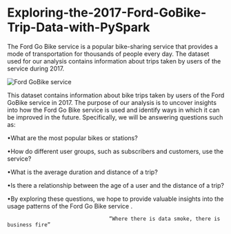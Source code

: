 # Exploring-the-2017-Ford-GoBike-Trip-Data-with-PySpark
The Ford Go Bike service is a popular bike-sharing service that provides a mode of transportation for thousands of people every day. The dataset used for our analysis contains information about trips taken by users of the service during 2017.

![Ford GoBike service](https://user-images.githubusercontent.com/67064181/226774035-b0ff9592-bf31-4204-bab1-67e97305c8d3.jpg)

This dataset contains information about bike trips taken by users of the Ford GoBike service in 2017. The purpose of our analysis is to uncover insights into how the Ford Go Bike service is used and identify ways in which it can be improved in the future. 
Specifically, we will be answering questions such as:

•What are the most popular bikes or stations?

•How do different user groups, such as subscribers and customers, use the service?

•What is the average duration and distance of a trip?

•Is there a relationship between the age of a user and the distance of a trip?

•By exploring these questions, we hope to provide valuable insights into the usage patterns of the Ford Go Bike service .


                                     “Where there is data smoke, there is business fire”
